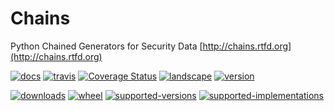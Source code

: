 # Chains
Python Chained Generators for Security Data [http://chains.rtfd.org](http://chains.rtfd.org)

[![docs](https://readthedocs.org/projects/chains/badge/?style=flat)](https://readthedocs.org/projects/chains)
[![travis](http://img.shields.io/travis/SuperCowPowers/chains/master.png?style=flat)](https://travis-ci.org/SuperCowPowers/chains)
[![Coverage Status](https://coveralls.io/repos/SuperCowPowers/chains/badge.svg?branch=HEAD)](https://coveralls.io/r/SuperCowPowers/chains?branch=HEAD)
[![landscape](https://landscape.io/github/SuperCowPowers/chains/master/landscape.svg?style=flat)](https://landscape.io/github/SuperCowPowers/chains/master)
[![version](http://img.shields.io/pypi/v/chains.png?style=flat)](https://pypi.python.org/pypi/chains)

[![downloads](http://img.shields.io/pypi/dm/chains.png?style=flat)](https://pypi.python.org/pypi/chains)
[![wheel](https://pypip.in/wheel/chains/badge.png?style=flat)](https://pypi.python.org/pypi/chains)
[![supported-versions](https://pypip.in/py_versions/chains/badge.png?style=flat)](https://pypi.python.org/pypi/chains)
[![supported-implementations](https://pypip.in/implementation/chains/badge.png?style=flat)](https://pypi.python.org/pypi/chains)


